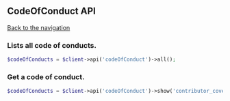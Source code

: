 ## CodeOfConduct API
[Back to the navigation](../README.md)

### Lists all code of conducts.

```php
$codeOfConducts = $client->api('codeOfConduct')->all();
```

### Get a code of conduct.

```php
$codeOfConducts = $client->api('codeOfConduct')->show('contributor_covenant');
```
